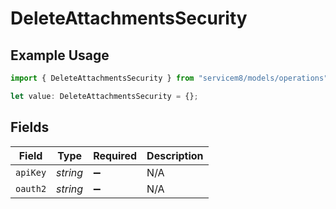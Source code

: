 # DeleteAttachmentsSecurity

## Example Usage

```typescript
import { DeleteAttachmentsSecurity } from "servicem8/models/operations";

let value: DeleteAttachmentsSecurity = {};
```

## Fields

| Field              | Type               | Required           | Description        |
| ------------------ | ------------------ | ------------------ | ------------------ |
| `apiKey`           | *string*           | :heavy_minus_sign: | N/A                |
| `oauth2`           | *string*           | :heavy_minus_sign: | N/A                |